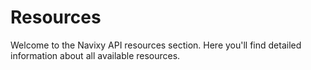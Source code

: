 # Resources

Welcome to the Navixy API resources section. Here you'll find detailed information about all available resources.
